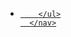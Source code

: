 
<html lang="en">
<head>
    <meta charset="UTF-8">
    <meta name="viewport" content="width=device-width, initial-scale=1.0">
    <title>Document</title>
</head>
<body>
      <nav>
        <ul>
          <li><a href="alumnos.html">



        
        
        </ul>
      </nav>
      
</body>
</html>
